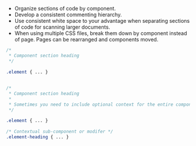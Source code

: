 - Organize sections of code by component.
- Develop a consistent commenting hierarchy.
- Use consistent white space to your advantage when separating sections of code for scanning larger documents.
- When using multiple CSS files, break them down by component instead of page. Pages can be rearranged and components moved.

```css
/*
 * Component section heading
 */
 
.element { ... }
 
 
/*
 * Component section heading
 *
 * Sometimes you need to include optional context for the entire component. Do that up here if it's important enough.
 */
 
.element { ... }
 
/* Contextual sub-component or modifer */
.element-heading { ... }
```